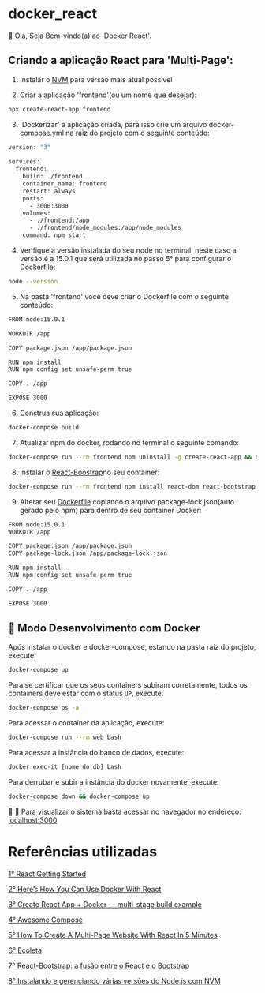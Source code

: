 # docker_react

👋 Olá, Seja Bem-vindo(a) ao 'Docker React'.

## Criando a aplicação React para 'Multi-Page':

1. Instalar o [NVM](https://www.treinaweb.com.br/blog/instalando-e-gerenciando-varias-versoes-do-node-js-com-nvm/) para versão mais atual possível

2. Criar a aplicação 'frontend'(ou um nome que desejar):
```sh
npx create-react-app frontend
```

3. 'Dockerizar' a aplicação criada, para isso crie um arquivo docker-compose.yml na raiz do projeto com o seguinte conteúdo:
```sh
version: "3"
   
services:
  frontend:
    build: ./frontend
    container_name: frontend
    restart: always
    ports:
      - 3000:3000
    volumes:
      - ./frontend:/app
      - ./frontend/node_modules:/app/node_modules
    command: npm start
```

4. Verifique a versão instalada do seu node no terminal, neste caso a versão é a 15.0.1 que será utilizada no passo 5° para configurar o Dockerfile:
```sh
node --version
```

5. Na pasta 'frontend' você deve criar o Dockerfile com o seguinte conteúdo:
```sh
FROM node:15.0.1

WORKDIR /app

COPY package.json /app/package.json

RUN npm install
RUN npm config set unsafe-perm true

COPY . /app

EXPOSE 3000
```

6. Construa sua aplicação:
```sh
docker-compose build
```

7. Atualizar npm do docker, rodando no terminal o seguinte comando:
```sh
docker-compose run --rm frontend npm uninstall -g create-react-app && npm i -g npm@latest && npm cache clean -f
```

8. Instalar o [React-Boostrap](https://medium.com/code-prestige/react-bootstrap-a-fus%C3%A3o-entre-o-react-e-o-bootstrap-48e8bd318359)no seu container:
```sh
docker-compose run --rm frontend npm install react-dom react-bootstrap bootstrap
```

9. Alterar seu [Dockerfile](https://github.com/claudimf/docker_react/blob/main/frontend/Dockerfile) copiando o arquivo package-lock.json(auto gerado pelo npm) para dentro de seu container Docker:
```sh
FROM node:15.0.1
WORKDIR /app

COPY package.json /app/package.json
COPY package-lock.json /app/package-lock.json

RUN npm install
RUN npm config set unsafe-perm true

COPY . /app

EXPOSE 3000
```

## 🐳 Modo Desenvolvimento com Docker

Após instalar o docker e docker-compose, estando na pasta raiz do projeto, execute:

```sh
docker-compose up
```

Para se certificar que os seus containers subiram corretamente, todos os containers deve estar com o status `UP`, execute:

```sh
docker-compose ps -a
```

Para acessar o container da aplicação, execute:

```sh
docker-compose run --rm web bash
```

Para acessar a instância do banco de dados, execute:

```sh
docker exec-it [nome do db] bash
```

Para derrubar e subir a instância do docker novamente, execute:

```sh
docker-compose down && docker-compose up
```

🚀 :clap: Para visualizar o sistema basta acessar no navegador no endereço: [localhost:3000](http://localhost:3000/)

# Referências utilizadas

[1° React Getting Started](https://create-react-app.dev/docs/getting-started/)

[2° Here’s How You Can Use Docker With React ](https://medium.com/better-programming/heres-how-you-can-use-docker-with-create-react-app-3ee3a972b04e)

[3° Create React App + Docker — multi-stage build example](https://medium.com/@shakyShane/lets-talk-about-docker-artifacts-27454560384f)

[4° Awesome Compose](https://github.com/docker/awesome-compose)

[5° How To Create A Multi-Page Website With React In 5 Minutes](https://www.techomoro.com/how-to-create-a-multi-page-website-with-react-in-5-minutes/)

[6° Ecoleta](https://github.com/diiegopaiivam/ecoleta)

[7° React-Bootstrap: a fusão entre o React e o Bootstrap](https://medium.com/code-prestige/react-bootstrap-a-fus%C3%A3o-entre-o-react-e-o-bootstrap-48e8bd318359)

[8° Instalando e gerenciando várias versões do Node.js com NVM](https://www.treinaweb.com.br/blog/instalando-e-gerenciando-varias-versoes-do-node-js-com-nvm/)